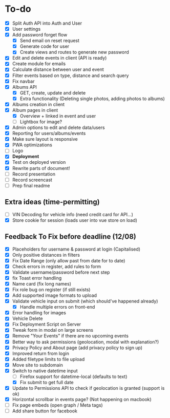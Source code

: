 # To-do

- [x] Split Auth API into Auth and User
- [x] User settings
- [x] Add password forget flow
  - [x] Send email on reset request
  - [x] Generate code for user
  - [x] Create views and routes to generate new password
- [x] Edit and delete events in client (API is ready)
- [x] Create module for emails
- [x] Calculate distance between user and event
- [x] Filter events based on type, distance and search query
- [x] Fix navbar
- [x] Albums API
  - [x] GET, create, update and delete
  - [x] Extra functionality (Deleting single photos, adding photos to albums)
- [x] Albums creation in client
- [x] Album pages in client
  - [x] Overview + linked in event and user
  - [ ] Lightbox for image?
- [x] Admin options to edit and delete data/users
- [x] Reporting for users/albums/events
- [x] Make sure layout is responsive
- [x] PWA optimizations
- [ ] Logo
- [x] **Deployment**
- [x] Test on deployed version
- [x] Rewrite parts of document!
- [ ] Record presentation
- [ ] Record screencast
- [ ] Prep final readme

## Extra ideas (time-permitting)
- [ ] VIN Decoding for vehicle info (need credit card for API...)
- [x] Store cookie for session (loads user into vue store on load)

## Feedback To Fix before deadline (12/08)
- [x] Placeholders for username & password at login (Capitalised)
- [x] Only positive distances in filters
- [x] Fix Date Range (only allow past from date for to date)
- [x] Check errors in register, add rules to form
- [x] Validate username/password before next step
- [x] fix Toast error handling
- [x] Name card (fix long names)
- [x] Fix role bug on register (if still exists)
- [x] Add supported image formats to upload
- [x] Validate vehicle input on submit (which should've happened already)
  - [x] Handle multiple errors on front-end
- [x] Error handling for images
- [x] Vehicle Delete
- [x] Fix Deployment Script on Server
- [x] Tweak form in modal on large screens
- [x] Remove "Your Events" if there are no upcoming events
- [x] Better way to ask permissions (geolocation, modal with explanation?)
- [x] Privacy Policy and About page (add privacy policy to sign up)
- [x] Improved return from login
- [x] Added filetype limits to file upload
- [x] Move site to subdomain
- [x] Switch to native datetime input
  - [ ] Firefox support for datetime-local (defaults to text)
  - [x] Fix submit to get full date
- [x] Update to Permissions API to check if geolocation is granted (support is ok)
- [x] Horizontal scrollbar in events page? (Not happening on macbook)
- [ ] Fix page embeds (open graph / Meta tags)
- [ ] Add share button for facebook